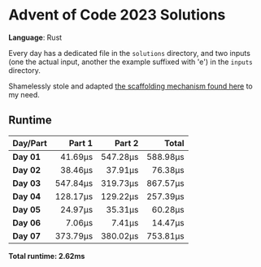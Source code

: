 # Advent of Code 2023 Solutions

**Language**: Rust

Every day has a dedicated file in the `solutions` directory, and two inputs (one the actual input, another the example suffixed with 'e') in the `inputs` directory.

Shamelessly stole and adapted [the scaffolding mechanism found here](https://github.com/fspoettel/advent-of-code-rust) to my need.

## Runtime

| Day/Part | Part 1 | Part 2 | Total |
|:---------|-------:|-------:|------:|
| **Day 01** | 41.69μs | 547.28μs | 588.98μs |
| **Day 02** | 38.46μs | 37.91μs | 76.38μs |
| **Day 03** | 547.84μs | 319.73μs | 867.57μs |
| **Day 04** | 128.17μs | 129.22μs | 257.39μs |
| **Day 05** | 24.97μs | 35.31μs | 60.28μs |
| **Day 06** | 7.06μs | 7.41μs | 14.47μs |
| **Day 07** | 373.79μs | 380.02μs | 753.81μs |


**Total runtime: 2.62ms**

